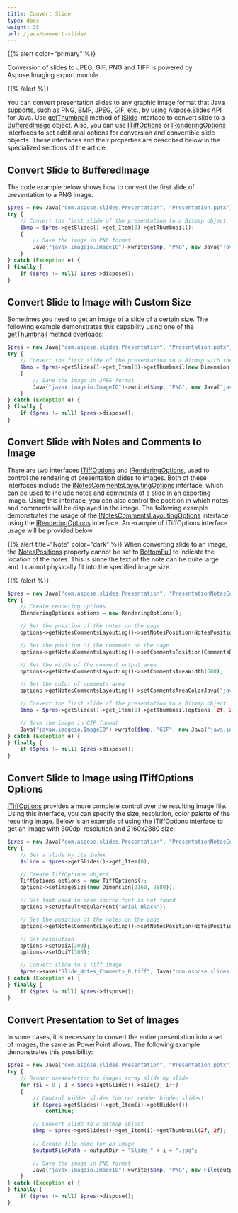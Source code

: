 ```yaml
---
title: Convert Slide
type: docs
weight: 35
url: /java/convert-slide/
---
```


{{% alert color="primary" %}} 

Conversion of slides to JPEG, GIF, PNG and TIFF is powered by Aspose.Imaging export module.

{{% /alert %}} 

You can convert presentation slides to any graphic image format that Java supports, such as PNG, BMP, JPEG, GIF, etc., 
by using Aspose.Slides API for Java.
Use [getThumbnail](https://apireference.aspose.com/slides/java/com.aspose.slides/ISlide#getThumbnail--) method of 
[ISlide](https://apireference.aspose.com/slides/java/com.aspose.slides/ISlide) interface to convert slide to a [BufferedImage](https://docs.oracle.com/javase/7/docs/api/java/awt/image/BufferedImage.html) object.
Also, you can use [ITiffOptions](https://apireference.aspose.com/slides/java/com.aspose.slides/ITiffOptions) or [IRenderingOptions](https://apireference.aspose.com/slides/java/com.aspose.slides/IRenderingOptions) interfaces to set additional options for conversion and convertible slide objects.
These interfaces and their properties are described below in the specialized sections of the article.

## **Convert Slide to BufferedImage**

The code example below shows how to convert the first slide of presentation to a PNG image.

```php 
$pres = new Java("com.aspose.slides.Presentation", "Presentation.pptx");
try {
    // Convert the first slide of the presentation to a Bitmap object
    $bmp = $pres->getSlides()->get_Item(0)->getThumbnail();
    {
        // Save the image in PNG format
        Java("javax.imageio.ImageIO")->write($bmp, "PNG", new Java("java.io.File", "Slide_0.png"));
    }
} catch (Exception e) {  
} finally {
    if ($pres != null) $pres->dispose();
}
```
## **Convert Slide to Image with Custom Size**

Sometimes you need to get an image of a slide of a certain size. 
The following example demonstrates this capability using one of the 
[getThumbnail](https://apireference.aspose.com/slides/java/com.aspose.slides/ISlide#getThumbnail-java.awt.Dimension-) method overloads:

```php 
$pres = new Java("com.aspose.slides.Presentation", "Presentation.pptx");
try {
    // Convert the first slide of the presentation to a Bitmap with the specified size
    $bmp = $pres->getSlides()->get_Item(0)->getThumbnail(new Dimension(1820, 1040));
    {
        // Save the image in JPEG format
        Java("javax.imageio.ImageIO")->write($bmp, "PNG", new Java("java.io.File", "Slide_0.jpg"));
    }
} catch (Exception e) {
} finally {
    if ($pres != null) $pres->dispose();
}
```

## **Convert Slide with Notes and Comments to Image**

There are two interfaces [ITiffOptions](https://apireference.aspose.com/slides/java/com.aspose.slides/ITiffOptions) and [IRenderingOptions](https://apireference.aspose.com/slides/java/com.aspose.slides/IRenderingOptions), used to control the rendering of presentation slides to images.
Both of these interfaces include the [INotesCommentsLayoutingOptions](https://apireference.aspose.com/slides/java/com.aspose.slides/INotesCommentsLayoutingOptions) interface, which can be used to include notes and comments of a slide in an exporting image.
Using this interface, you can also control the position in which notes and comments will be displayed in the image.
The following example demonstrates the usage of the [INotesCommentsLayoutingOptions](https://apireference.aspose.com/slides/java/com.aspose.slides/INotesCommentsLayoutingOptions) interface using the [IRenderingOptions](https://apireference.aspose.com/slides/java/com.aspose.slides/IRenderingOptions) interface.
An example of ITiffOptions interface usage will be provided below. 

{{% alert title="Note" color="dark" %}} 
When converting slide to an image, the 
[NotesPositions](https://apireference.aspose.com/slides/java/com.aspose.slides/NotesPositions) property cannot be set to [BottomFull](https://apireference.aspose.com/slides/java/com.aspose.slides/NotesPositions#BottomFull) to indicate the location of the notes.
This is since the text of the note can be quite large and it cannot physically fit into the specified image size.

{{% /alert %}} 

```php 
$pres = new Java("com.aspose.slides.Presentation", "PresentationNotesComments.pptx");
try {
    // Create rendering options
    IRenderingOptions options = new RenderingOptions();

    // Set the position of the notes on the page
    options->getNotesCommentsLayouting()->setNotesPosition(NotesPositions.BottomTruncated);

    // Set the position of the comments on the page
    options->getNotesCommentsLayouting()->setCommentsPosition(CommentsPositions.Right);

    // Set the width of the comment output area
    options->getNotesCommentsLayouting()->setCommentsAreaWidth(500);

    // Set the color of comments area
    options->getNotesCommentsLayouting()->setCommentsAreaColorJava("java.awt.Color")->LIGHT_GRAY);

    // Convert the first slide of the presentation to a Bitmap object
    $bmp = $pres->getSlides()->get_Item(0)->getThumbnail(options, 2f, 2f);

    // Save the image in GIF format
    Java("javax.imageio.ImageIO")->write($bmp, "GIF", new Java("java.io.File", "Slide_Notes_Comments_0.gif"));
} catch (Exception e) {
} finally {
    if ($pres != null) $pres->dispose();
}
```

## **Convert Slide to Image using ITiffOptions Options**

[ITiffOptions](https://apireference.aspose.com/slides/java/com.aspose.slides/ITiffOptions) provides a more complete 
control over the resulting image file.
Using this interface, you can specify the size, resolution, color palette of the resulting image. 
Below is an example of using the ITiffOptions interface to get an image with 300dpi resolution 
and 2160x2880 size:

```php 
$pres = new Java("com.aspose.slides.Presentation", "PresentationNotesComments.pptx");
try {
    // Get a slide by its index
    $slide = $pres->getSlides()->get_Item(0);

    // Create TiffOptions object
    TiffOptions options = new TiffOptions();
    options->setImageSize(new Dimension(2160, 2880));

    // Set font used in case source font is not found
    options->setDefaultRegularFont("Arial Black");

    // Set the position of the notes on the page
    options->getNotesCommentsLayouting()->setNotesPosition(NotesPositions.BottomTruncated);

    // Set resolution
    options->setDpiX(300);
    options->setDpiY(300);

    // Convert slide to a Tiff image
    $pres->save("Slide_Notes_Comments_0.tiff", Java("com.aspose.slides.SaveFormat")->Tiff, options);
} catch (Exception e) {
} finally {
    if ($pres != null) $pres->dispose();
}
```

## **Convert Presentation to Set of Images**

In some cases, it is necessary to convert the entire presentation into a set of images, 
the same as PowerPoint allows. The following example demonstrates this possibility:

```php 
$pres = new Java("com.aspose.slides.Presentation", "Presentation.pptx");
try {
    // Render presentation to images array slide by slide
    for ($i = 0 ; i < $pres->getSlides()->size(); i++)
    {
        // Control hidden slides (do not render hidden slides)
        if ($pres->getSlides()->get_Item(i)->getHidden())
            continue;

        // Convert slide to a Bitmap object
        $bmp = $pres->getSlides()->get_Item(i)->getThumbnail(2f, 2f);
		
        // Create file name for an image
        $outputFilePath = outputDir + "Slide_" + i + ".jpg";

        // Save the image in PNG format
        Java("javax.imageio.ImageIO")->write($bmp, "PNG", new File(outputFilePath));
    }
} catch (Exception e) {
} finally {
    if ($pres != null) $pres->dispose();
} 
```
